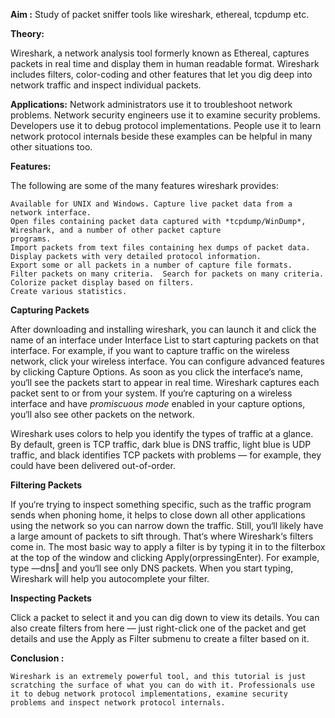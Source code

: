 **Aim :** Study of packet sniffer tools like wireshark, ethereal, tcpdump etc.  

**Theory:**

Wireshark, a network analysis tool formerly known as Ethereal, captures packets in real time and display them in human readable format. Wireshark includes filters, color-coding and other features that let you dig deep into network traffic and inspect individual packets.  

**Applications:**
    Network administrators use it to troubleshoot network problems.
    Network security engineers use it to examine security problems.
    Developers use it to debug protocol implementations.
    People use it to learn network protocol internals beside these examples can be helpful in many other situations too.   
    
**Features:**

The following are some of the many features wireshark provides:  

    Available for UNIX and Windows. Capture live packet data from a network interface.
    Open files containing packet data captured with *tcpdump/WinDump*, Wireshark, and a number of other packet capture 
    programs.
    Import packets from text files containing hex dumps of packet data. 
    Display packets with very detailed protocol information.
    Export some or all packets in a number of capture file formats.
    Filter packets on many criteria.  Search for packets on many criteria.   
    Colorize packet display based on filters.  
    Create various statistics.   

**Capturing Packets**

After downloading and installing wireshark, you can launch it and click the name of an interface under Interface List to start capturing packets on that interface. 
For example, if you want to capture traffic on the wireless network, click your wireless interface. You can configure advanced features by clicking Capture Options. 
As soon as you click the interface‘s name, you‘ll see the packets start to appear in real time. Wireshark captures each packet sent to or from your system. If you‘re capturing on a wireless interface and have *promiscuous mode* enabled in your capture options, you‘ll also see other packets on the network. 

Wireshark uses colors to help you identify the types of traffic at a glance. By default, green is TCP traffic, dark blue is DNS traffic, light blue is UDP traffic, and black identifies TCP packets with problems — for example, they could have been delivered out-of-order.  
 
**Filtering Packets**

If you‘re trying to inspect something specific, such as the traffic program sends when phoning home, it helps to close down all other applications using the network so you can narrow down the traffic. Still, you‘ll likely have a large amount of packets to sift through. That‘s where Wireshark‘s filters come in. The most basic way to apply a filter is by typing it in to the filterbox at the top of the window and clicking Apply(orpressingEnter). For example, type ―dns‖ and you‘ll see only DNS packets. When you start typing, Wireshark will help you autocomplete your filter.  

**Inspecting Packets**

Click a packet to select it and you can dig down to view its details. 
You can also create filters from here — just right-click one of the packet and get details and use the Apply as Filter submenu to create a filter based on it.   

**Conclusion :**

    Wireshark is an extremely powerful tool, and this tutorial is just scratching the surface of what you can do with it. Professionals use it to debug network protocol implementations, examine security problems and inspect network protocol internals.  
 
